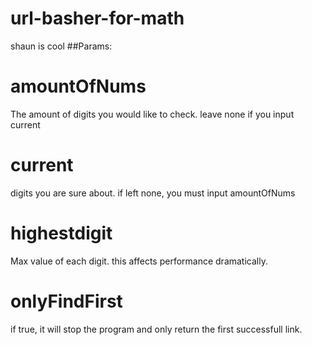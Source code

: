 # url-basher-for-math
shaun is cool
##Params:
# amountOfNums
The amount of digits you would like to check. leave none if you input current
# current
digits you are sure about. if left none, you must input amountOfNums
# highestdigit 
Max value of each digit. this affects performance dramatically.
# onlyFindFirst 
if true, it will stop the program and only return the first successfull link. 
